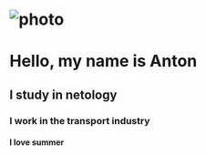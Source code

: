 # ![photo](img/IMG_0042.jpg) 
# Hello, my name is Anton
## I study in netology
### I work in the transport industry
#### I love summer
